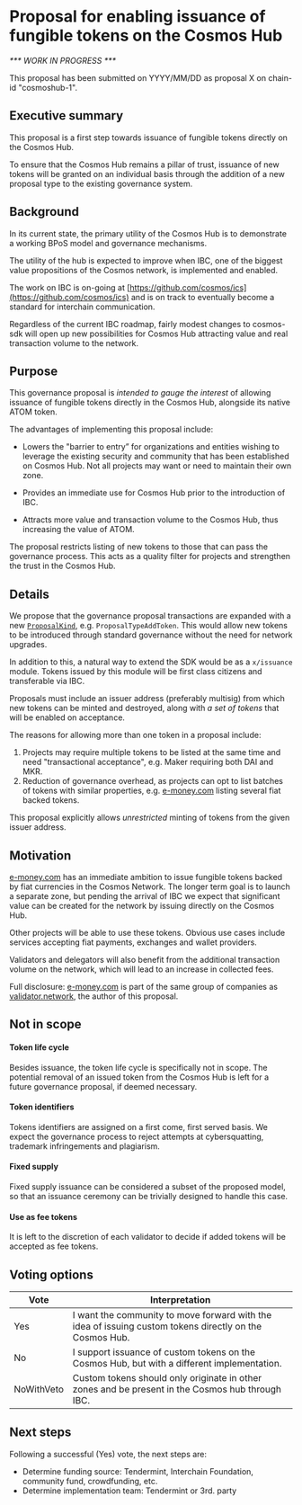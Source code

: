 # Proposal for enabling issuance of fungible tokens on the Cosmos Hub

_*** WORK IN PROGRESS ***_

This proposal has been submitted on YYYY/MM/DD as proposal X on chain-id "cosmoshub-1".

## Executive summary
This proposal is a first step towards issuance of fungible tokens directly on the Cosmos Hub.

To ensure that the Cosmos Hub remains a pillar of trust, issuance of new tokens will be granted on an individual basis through the addition of a new proposal type to the existing governance system.

## Background
In its current state, the primary utility of the Cosmos Hub is to demonstrate a working BPoS model and governance mechanisms.

The utility of the hub is expected to improve when IBC, one of the biggest value propositions of the Cosmos network, is implemented and enabled.

The work on IBC is on-going at [https://github.com/cosmos/ics](https://github.com/cosmos/ics) and is on track to eventually become a standard for interchain communication.

Regardless of the current IBC roadmap, fairly modest changes to cosmos-sdk will open up new possibilities for Cosmos Hub attracting value and real transaction volume to the network.

## Purpose
This governance proposal is _intended to gauge the interest_ of allowing issuance of fungible tokens directly in the Cosmos Hub, alongside its native ATOM token.

The advantages of implementing this proposal include:
* Lowers the "barrier to entry” for organizations and entities wishing to leverage the existing security and community that has been established on Cosmos Hub. Not all projects may want or need to maintain their own zone.

* Provides an immediate use for Cosmos Hub prior to the introduction of IBC.

* Attracts more value and transaction volume to the Cosmos Hub, thus increasing the value of ATOM.

The proposal restricts listing of new tokens to those that can pass the governance process. This acts as a quality filter for projects and strengthen the trust in the Cosmos Hub.

## Details
We propose that the governance proposal transactions are expanded with a new [`ProposalKind`](https://github.com/cosmos/cosmos-sdk/blob/f635b1cd14daf3c40ac7ae611643a3c1c4bec5e6/x/gov/proposals.go#L119), e.g. `ProposalTypeAddToken`. This would allow new tokens to be introduced through standard governance without the need for network upgrades.

In addition to this, a natural way to extend the SDK would be as a `x/issuance` module. Tokens issued by this module will be first class citizens and transferable via IBC.

Proposals must include an issuer address (preferably multisig) from which new tokens can be minted and destroyed, along with _a set of tokens_ that will be enabled on acceptance.

The reasons for allowing more than one token in a proposal include:
1) Projects may require multiple tokens to be listed at the same time and need "transactional acceptance", e.g. Maker requiring both DAI and MKR.
2) Reduction of governance overhead, as projects can opt to list batches of tokens with similar properties, e.g. [e-money.com](https://e-money.com) listing several fiat backed tokens.

This proposal explicitly allows _unrestricted_ minting of tokens from the given issuer address.

## Motivation
[e-money.com](https://e-money.com) has an immediate ambition to issue fungible tokens backed by fiat currencies in the Cosmos Network. The longer term goal is to launch a separate zone, but pending the arrival of IBC we expect that significant value can be created for the network by issuing directly on the Cosmos Hub.

Other projects will be able to use these tokens. Obvious use cases include services accepting fiat payments, exchanges and wallet providers.

Validators and delegators will also benefit from the additional transaction volume on the network, which will lead to an increase in collected fees.

Full disclosure: [e-money.com](https://e-money.com) is part of the same group of companies as [validator.network](https://validator.network), the author of this proposal.

## Not in scope
#### Token life cycle
Besides issuance, the token life cycle is specifically not in scope. The potential removal of an issued token from the Cosmos Hub is left for a future governance proposal, if deemed necessary.

#### Token identifiers
Tokens identifiers are assigned on a first come, first served basis. We expect the governance process to reject attempts at cybersquatting, trademark infringements and plagiarism.

#### Fixed supply
Fixed supply issuance can be considered a subset of the proposed model, so that an issuance ceremony can be trivially designed to handle this case.

#### Use as fee tokens
It is left to the discretion of each validator to decide if added tokens will be accepted as fee tokens.

## Voting options
| Vote             | Interpretation |
| ---------------- | -------------- |
| Yes              | I want the community to move forward with the idea of issuing custom tokens directly on the Cosmos Hub. |
| No               | I support issuance of custom tokens on the Cosmos Hub, but with a different implementation. |
| NoWithVeto       | Custom tokens should only originate in other zones and be present in the Cosmos hub through IBC. |

## Next steps
Following a successful (Yes) vote, the next steps are:
* Determine funding source: Tendermint, Interchain Foundation, community fund, crowdfunding, etc. 
* Determine implementation team: Tendermint or 3rd. party
